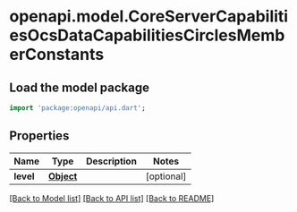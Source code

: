 # openapi.model.CoreServerCapabilitiesOcsDataCapabilitiesCirclesMemberConstants

## Load the model package
```dart
import 'package:openapi/api.dart';
```

## Properties
Name | Type | Description | Notes
------------ | ------------- | ------------- | -------------
**level** | [**Object**](.md) |  | [optional] 

[[Back to Model list]](../README.md#documentation-for-models) [[Back to API list]](../README.md#documentation-for-api-endpoints) [[Back to README]](../README.md)


